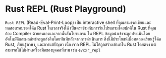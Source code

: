 # Rust REPL (Rust Playground)

`Rust REPL` (Read-Eval-Print-Loop) เป็น interactive shell ที่คุณสามารถเขียนและทดสอบรอบของโค้ด Rust ในเวลาจริงได้ เป็นตรงข้ามกับการรันโปรแกรมโดยปกติใน Rust ที่คุณต้อง Compiler ด้วยตนเองและจากนั้นรันโปรแกรม ใน REPL ข้อมูลนำเข้าจะถูกประเมินโดยอัตโนมัติและผลลัพธ์จะถูกส่งคืนโดยทันทีหลังจากการดำเนินการ สิ่งนี้มีประโยชน์เมื่อทดลองเรียนรู้โค้ด Rust, เรียนรู้ภาษา, และการแก้ปัญหา เนื่องจาก REPL ไม่ได้ถูกสร้างเข้ามาใน Rust โดยตรง แต่สามารถใช้ได้ผ่านเครื่องมือของบุคคลที่สาม เช่น `evcxr_repl` 